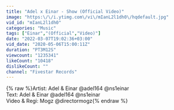 ```yaml
---
title: "Adel x Einar - Show (Official Video)"
image: "https:\/\/i.ytimg.com\/vi\/mIanL2l1dh0\/hqdefault.jpg"
vid_id: "mIanL2l1dh0"
categories: "Music"
tags: ["Einar","(Official","Video)"]
date: "2022-03-07T19:02:36+03:00"
vid_date: "2020-05-06T15:00:11Z"
duration: "PT3M12S"
viewcount: "1235341"
likeCount: "10418"
dislikeCount: ""
channel: "Fivestar Records"
---
```

{% raw %}Artist: Adel &amp; Einar @adel164 @ns1einar<br />Text: Adel &amp; Einar  @adel164 @ns1einar<br />Video &amp; Regi: Mogz @directormogz{% endraw %}
